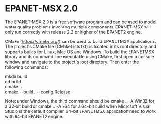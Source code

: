 # EPANET-MSX 2.0

The EPANET-MSX 2.0 is a free software program and can be used to model water quality problems involving multiple components. 
EPANET-MSX will only run correctly with release 2.2 or higher of the EPANET2 engine. 

CMake (https://cmake.org/) can be used to build EPANETMSX applications. The project's CMake file (CMakeLists.txt) is located in its 
root directory and supports builds for Linux, Mac OS and Windows. To build the EPANETMSX library and its command line executable 
using CMake, first open a console window and navigate to the project's root directory. Then enter the following commands:

mkdir build\
cd build\
cmake ..\
cmake --build . --config Release

Note: under Windows, the third command should be cmake .. -A Win32 for a 32-bit build or cmake .. -A x64 for a 64-bit build 
when Microsoft Visual Studio is the default compiler. 64-bit EPANETMSX application need to work with 64-bit EPANET2 engine. 
